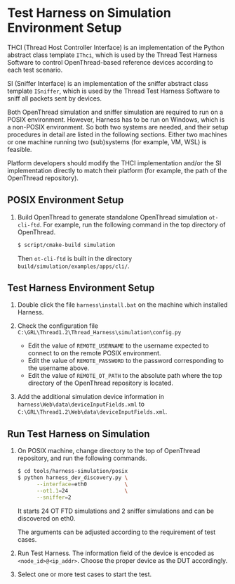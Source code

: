 # Test Harness on Simulation Environment Setup

THCI (Thread Host Controller Interface) is an implementation of the Python
abstract class template `IThci`, which is used by the Thread Test Harness
Software to control OpenThread-based reference devices according to each
test scenario.

SI (Sniffer Interface) is an implementation of the sniffer abstract class
template `ISniffer`, which is used by the Thread Test Harness Software to
sniff all packets sent by devices.

Both OpenThread simulation and sniffer simulation are required to run on a
POSIX environment. However, Harness has to be run on Windows, which is a
non-POSIX environment. So both two systems are needed, and their setup
procedures in detail are listed in the following sections. Either two machines
or one machine running two (sub)systems (for example, VM, WSL) is feasible.

Platform developers should modify the THCI implementation and/or the SI
implementation directly to match their platform (for example, the path of the
OpenThread repository).

## POSIX Environment Setup

1. Build OpenThread to generate standalone OpenThread simulation `ot-cli-ftd`.
   For example, run the following command in the top directory of OpenThread.
   ```bash
   $ script/cmake-build simulation
   ```
   Then `ot-cli-ftd` is built in the directory
   `build/simulation/examples/apps/cli/`.

## Test Harness Environment Setup

1. Double click the file `harness\install.bat` on the machine which installed
   Harness.

2. Check the configuration file
   `C:\GRL\Thread1.2\Thread_Harness\simulation\config.py`
   - Edit the value of `REMOTE_USERNAME` to the username expected to connect
     to on the remote POSIX environment.
   - Edit the value of `REMOTE_PASSWORD` to the password corresponding to
     the username above.
   - Edit the value of `REMOTE_OT_PATH` to the absolute path where the top
     directory of the OpenThread repository is located.

3. Add the additional simulation device information in
   `harness\Web\data\deviceInputFields.xml` to
   `C:\GRL\Thread1.2\Web\data\deviceInputFields.xml`.

## Run Test Harness on Simulation

1. On POSIX machine, change directory to the top of OpenThread repository,
   and run the following commands.
   ```bash
   $ cd tools/harness-simulation/posix
   $ python harness_dev_discovery.py \
         --interface=eth0            \
         --ot1.1=24                  \
         --sniffer=2
   ```
   It starts 24 OT FTD simulations and 2 sniffer simulations and can be
   discovered on eth0.
   
   The arguments can be adjusted according to the requirement of test cases.

2. Run Test Harness. The information field of the device is encoded as
   `<node_id>@<ip_addr>`. Choose the proper device as the DUT accordingly.

3. Select one or more test cases to start the test.
